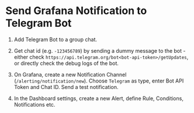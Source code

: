 # Send Grafana Notification to Telegram Bot

1. Add Telegram Bot to a group chat.

2. Get chat id (e.g. `-123456789`) by sending a dummy message to the bot - either check `https://api.telegram.org/bot<bot-api-token>/getUpdates`, or directly check the debug logs of the bot.

3. On Grafana, create a new Notification Channel (`/alerting/notification/new`). Choose `Telegram` as type, enter Bot API Token and Chat ID. Send a test notification.

4. In the Dashboard settings, create a new Alert, define Rule, Conditions, Notifications etc.
